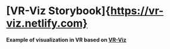 # [VR-Viz Storybook]{https://vr-viz.netlify.com}

__Example of visualization in VR based on [VR-Viz](https://github.com/mustafasaifee42/vr-viz)__
